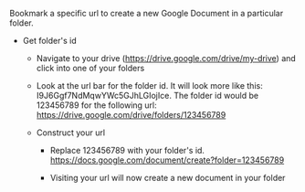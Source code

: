 Bookmark a specific url to create a new Google Document in a particular folder.

* Get folder's id
    <ul>
* Navigate to your drive (https://drive.google.com/drive/my-drive) and click into one of your folders
* Look at the url bar for the folder id. It will look more like this: I9J6Ggf7NdMqwYWc5GJhLGIojIce. The folder id would be 123456789 for the following url: https://drive.google.com/drive/folders/123456789
    
  

* Construct your url
    <ul>
* Replace 123456789 with your folder's id. https://docs.google.com/document/create?folder=123456789
    
  

* Visiting your url will now create a new document in your folder

